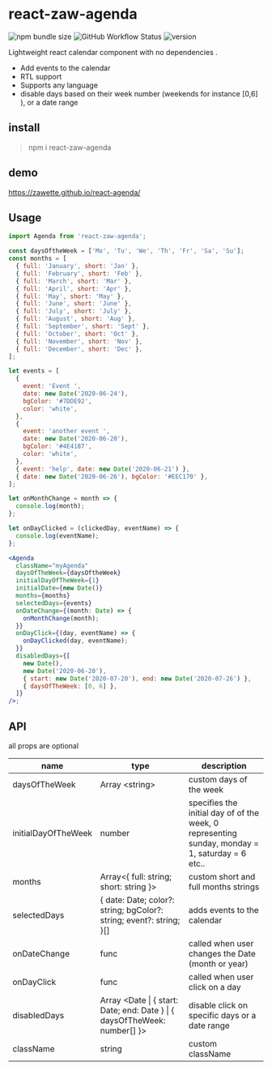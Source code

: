 # react-zaw-agenda

![npm bundle size](https://img.shields.io/bundlephobia/minzip/react-zaw-agenda)
![GitHub Workflow Status](https://img.shields.io/github/workflow/status/zawette/react-agenda/CI)
![version](https://img.shields.io/npm/v/react-zaw-agenda)

Lightweight react calendar component with no dependencies .

- Add events to the calendar
- RTL support
- Supports any language
- disable days based on their week number (weekends for instance \[0,6] ), or a date range

## install

> npm i react-zaw-agenda

## demo

https://zawette.github.io/react-agenda/

## Usage

```jsx
import Agenda from 'react-zaw-agenda';

const daysOftheWeek = ['Mo', 'Tu', 'We', 'Th', 'Fr', 'Sa', 'Su'];
const months = [
  { full: 'January', short: 'Jan' },
  { full: 'February', short: 'Feb' },
  { full: 'March', short: 'Mar' },
  { full: 'April', short: 'Apr' },
  { full: 'May', short: 'May' },
  { full: 'June', short: 'June' },
  { full: 'July', short: 'July' },
  { full: 'August', short: 'Aug' },
  { full: 'September', short: 'Sept' },
  { full: 'October', short: 'Oct' },
  { full: 'November', short: 'Nov' },
  { full: 'December', short: 'Dec' },
];

let events = [
  {
    event: 'Event ',
    date: new Date('2020-06-24'),
    bgColor: '#7DDE92',
    color: 'white',
  },
  {
    event: 'another event ',
    date: new Date('2020-06-20'),
    bgColor: '#4E4187',
    color: 'white',
  },
  { event: 'help', date: new Date('2020-06-21') },
  { date: new Date('2020-06-26'), bgColor: '#EEC170' },
];

let onMonthChange = month => {
  console.log(month);
};

let onDayClicked = (clickedDay, eventName) => {
  console.log(eventName);
};

<Agenda
  className="myAgenda"
  daysOfTheWeek={daysOftheWeek}
  initialDayOfTheWeek={1}
  initialDate={new Date()}
  months={months}
  selectedDays={events}
  onDateChange={(month: Date) => {
    onMonthChange(month);
  }}
  onDayClick={(day, eventName) => {
    onDayClicked(day, eventName);
  }}
  disabledDays={[
    new Date(),
    new Date('2020-06-20'),
    { start: new Date('2020-07-20'), end: new Date('2020-07-26') },
    { daysOfTheWeek: [0, 6] },
  ]}
/>;
```

## API

all props are optional

| name                | type                                                                       | description                                                                                     |
| ------------------- | -------------------------------------------------------------------------- | ----------------------------------------------------------------------------------------------- |
| daysOfTheWeek       | Array \<string>                                                            | custom days of the week                                                                         |
| initialDayOfTheWeek | number                                                                     | specifies the initial day of of the week, 0 representing sunday, monday = 1, saturday = 6 etc.. |
| months              | Array<{ full: string; short: string }>                                     | custom short and full months strings                                                            |
| selectedDays        | { date: Date; color?: string; bgColor?: string; event?: string; }[]        | adds events to the calendar                                                                     |
| onDateChange        | func                                                                       | called when user changes the Date (month or year)                                               |
| onDayClick          | func                                                                       | called when user click on a day                                                                 |
| disabledDays        | Array \<Date \| { start: Date; end: Date } \| { daysOfTheWeek: number[] }> | disable click on specific days or a date range                                                  |
| className           | string                                                                     | custom className                                                                                |
